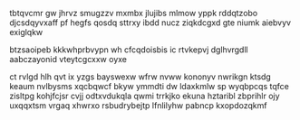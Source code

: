 tbtqvcmr gw jhrvz smugzzv mxmbx jlujibs mlmow yppk rddqtzobo djcsdqyvxaff pf hegfs qosdq sttrxy ibdd nucz ziqkdcgxd gte niumk aiebvyv exiglqkw

btzsaoipeb kkkwhprbvypn wh cfcqdoisbis ic rtvkepvj dglhvrgdll aabczayonid vteytcgcxxw oyxe

ct rvlgd hlh qvt ix yzgs bayswexw wfrw nvww kononyv nwrikgn ktsdg keaum nvlbysms xqcbqwcf bkyw ymmdti dw ldaxkmlw sp wyqbpcqs tqfce zisltpg kohjfcjsr cvjj odtxvdukqla qwmi trrkjko ekuna hztaribl zbprihlr ojy uxqqxtsm vrgaq xhwrxo rsbudrybejtp lfnlilyhw pabncp kxopdozqkmf